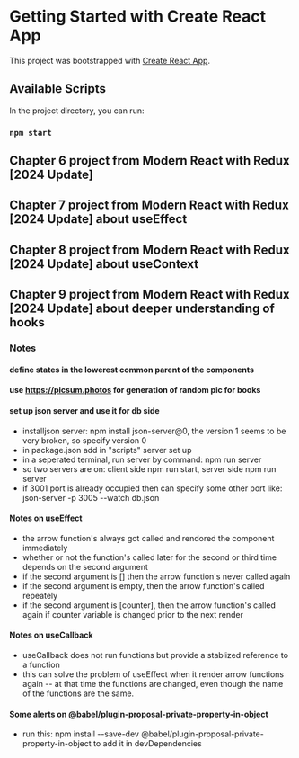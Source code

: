 # Getting Started with Create React App

This project was bootstrapped with [Create React App](https://github.com/facebook/create-react-app).

## Available Scripts

In the project directory, you can run:

### `npm start`

## Chapter 6 project from Modern React with Redux [2024 Update] 
## Chapter 7 project from Modern React with Redux [2024 Update] about useEffect
## Chapter 8 project from Modern React with Redux [2024 Update] about useContext
## Chapter 9 project from Modern React with Redux [2024 Update] about deeper understanding of hooks

### Notes
#### define states in the lowerest common parent of the components
#### use https://picsum.photos for generation of random pic for books
#### set up json server and use it for db side
- installjson server: npm install json-server@0, the version 1 seems to be very broken, so specify version 0
- in package.json add in "scripts" server set up
- in a seperated terminal, run server by command: npm run server
- so two servers are on: client side npm run start, server side npm run server
- if 3001 port is already occupied then can specify some other port like: json-server -p 3005 --watch db.json

#### Notes on useEffect
- the arrow function's always got called and rendored the component immediately
- whether or not the function's called later for the second or third time depends on the second argument
- if the second argument is [] then the arrow function's never called again
- if the second argument is empty, then the arrow function's called repeately 
- if the second argument is [counter], then the arrow function's called again if counter variable is changed prior to the next render      

#### Notes on useCallback
- useCallback does not run functions but provide a stablized reference to a function
- this can solve the problem of useEffect when it render arrow functions again -- at that time the functions are changed, even though the name of the functions are the same.

#### Some alerts on @babel/plugin-proposal-private-property-in-object
- run this: npm install --save-dev @babel/plugin-proposal-private-property-in-object to add it in devDependencies
